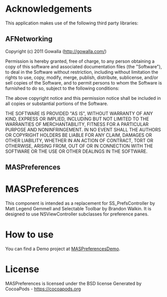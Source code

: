 # Acknowledgements
This application makes use of the following third party libraries:

## AFNetworking

Copyright (c) 2011 Gowalla (http://gowalla.com/)

Permission is hereby granted, free of charge, to any person obtaining a copy
of this software and associated documentation files (the "Software"), to deal
in the Software without restriction, including without limitation the rights
to use, copy, modify, merge, publish, distribute, sublicense, and/or sell
copies of the Software, and to permit persons to whom the Software is
furnished to do so, subject to the following conditions:

The above copyright notice and this permission notice shall be included in
all copies or substantial portions of the Software.

THE SOFTWARE IS PROVIDED "AS IS", WITHOUT WARRANTY OF ANY KIND, EXPRESS OR
IMPLIED, INCLUDING BUT NOT LIMITED TO THE WARRANTIES OF MERCHANTABILITY,
FITNESS FOR A PARTICULAR PURPOSE AND NONINFRINGEMENT. IN NO EVENT SHALL THE
AUTHORS OR COPYRIGHT HOLDERS BE LIABLE FOR ANY CLAIM, DAMAGES OR OTHER
LIABILITY, WHETHER IN AN ACTION OF CONTRACT, TORT OR OTHERWISE, ARISING FROM,
OUT OF OR IN CONNECTION WITH THE SOFTWARE OR THE USE OR OTHER DEALINGS IN
THE SOFTWARE.


## MASPreferences

# MASPreferences

This component is intended as a replacement for SS_PrefsController by Matt Legend Gemmell and Selectable Toolbar by Brandon Walkin. It is designed to use NSViewController subclasses for preference panes.

# How to use

You can find a Demo project at [MASPreferencesDemo](https://github.com/shpakovski/MASPreferencesDemo).

# License

MASPreferences is licensed under the BSD license
Generated by CocoaPods - https://cocoapods.org
